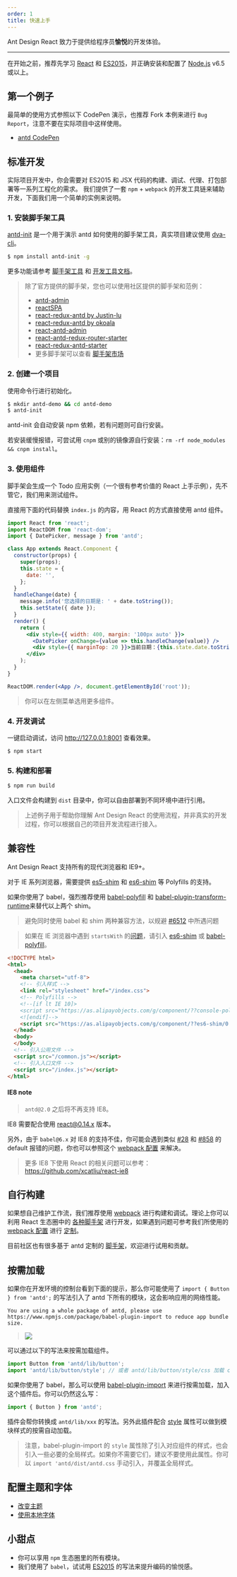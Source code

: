```yaml
---
order: 1
title: 快速上手
---
```


Ant Design React 致力于提供给程序员**愉悦**的开发体验。

---

在开始之前，推荐先学习 [React](http://facebook.github.io/react/) 和 [ES2015](http://babeljs.io/docs/learn-es2015/)，并正确安装和配置了 [Node.js](https://nodejs.org/) v6.5 或以上。

## 第一个例子

最简单的使用方式参照以下 CodePen 演示，也推荐 Fork 本例来进行 `Bug Report`，注意不要在实际项目中这样使用。

- [antd CodePen](http://codepen.io/benjycui/pen/KgPZrE?editors=001)

## 标准开发

实际项目开发中，你会需要对 ES2015 和 JSX 代码的构建、调试、代理、打包部署等一系列工程化的需求。
我们提供了一套 `npm` + `webpack` 的开发工具链来辅助开发，下面我们用一个简单的实例来说明。

### 1. 安装脚手架工具

[antd-init](https://github.com/ant-design/antd-init/) 是一个用于演示 antd 如何使用的脚手架工具，真实项目建议使用 [dva-cli](https://github.com/dvajs/dva-cli)。

```bash
$ npm install antd-init -g
```

更多功能请参考 [脚手架工具](https://github.com/ant-design/antd-init/) 和 [开发工具文档](http://ant-tool.github.io/)。

> 除了官方提供的脚手架，您也可以使用社区提供的脚手架和范例：
>
>   - [antd-admin](https://github.com/zuiidea/antd-admin)
>   - [reactSPA](https://github.com/JasonBai007/reactSPA)
>   - [react-redux-antd by Justin-lu](https://github.com/Justin-lu/react-redux-antd)
>   - [react-redux-antd by okoala](https://github.com/okoala/react-redux-antd)
>   - [react-antd-admin](https://github.com/fireyy/react-antd-admin)
>   - [react-antd-redux-router-starter](https://github.com/yuzhouisme/react-antd-redux-router-starter)
>   - [react-redux-antd-starter](https://github.com/BetaRabbit/react-redux-antd-starter)
>   - 更多脚手架可以查看 [脚手架市场](http://scaffold.ant.design/)

### 2. 创建一个项目

使用命令行进行初始化。

```bash
$ mkdir antd-demo && cd antd-demo
$ antd-init
```

antd-init 会自动安装 npm 依赖，若有问题则可自行安装。

若安装缓慢报错，可尝试用 `cnpm` 或别的镜像源自行安装：`rm -rf node_modules && cnpm install`。

### 3. 使用组件

脚手架会生成一个 Todo 应用实例（一个很有参考价值的 React 上手示例），先不管它，我们用来测试组件。

直接用下面的代码替换 `index.js` 的内容，用 React 的方式直接使用 antd 组件。

```jsx
import React from 'react';
import ReactDOM from 'react-dom';
import { DatePicker, message } from 'antd';

class App extends React.Component {
  constructor(props) {
    super(props);
    this.state = {
      date: '',
    };
  }
  handleChange(date) {
    message.info('您选择的日期是: ' + date.toString());
    this.setState({ date });
  }
  render() {
    return (
      <div style={{ width: 400, margin: '100px auto' }}>
        <DatePicker onChange={value => this.handleChange(value)} />
        <div style={{ marginTop: 20 }}>当前日期：{this.state.date.toString()}</div>
      </div>
    );
  }
}

ReactDOM.render(<App />, document.getElementById('root'));
```

> 你可以在左侧菜单选用更多组件。

### 4. 开发调试

一键启动调试，访问 http://127.0.0.1:8001 查看效果。

```bash
$ npm start
```

### 5. 构建和部署

```bash
$ npm run build
```

入口文件会构建到 `dist` 目录中，你可以自由部署到不同环境中进行引用。

> 上述例子用于帮助你理解 Ant Design React 的使用流程，并非真实的开发过程，你可以根据自己的项目开发流程进行接入。

## 兼容性

Ant Design React 支持所有的现代浏览器和 IE9+。

对于 IE 系列浏览器，需要提供 [es5-shim](https://github.com/es-shims/es5-shim) 和 [es6-shim](https://github.com/paulmillr/es6-shim) 等 Polyfills 的支持。

如果你使用了 babel，强烈推荐使用 [babel-polyfill](https://babeljs.io/docs/usage/polyfill/) 和 [babel-plugin-transform-runtime](https://babeljs.io/docs/plugins/transform-runtime/)来替代以上两个 shim。

> 避免同时使用 babel 和 shim 两种兼容方法，以规避 [#6512](https://github.com/ant-design/ant-design/issues/6512) 中所遇问题

> 如果在 IE 浏览器中遇到 `startsWith` 的[问题](https://github.com/ant-design/ant-design/issues/3400#issuecomment-253181445)，请引入 [es6-shim](https://github.com/paulmillr/es6-shim) 或 [babel-polyfill](https://babeljs.io/docs/usage/polyfill/)。

```html
<!DOCTYPE html>
<html>
  <head>
    <meta charset="utf-8">
    <!-- 引入样式 -->
    <link rel="stylesheet" href="/index.css">
    <!-- Polyfills -->
    <!--[if lt IE 10]>
    <script src="https://as.alipayobjects.com/g/component/??console-polyfill/0.2.2/index.js,es5-shim/4.5.7/es5-shim.min.js,es5-shim/4.5.7/es5-sham.min.js,es6-shim/0.35.1/es6-sham.min.js,es6-shim/0.35.1/es6-shim.min.js,html5shiv/3.7.2/html5shiv.min.js,media-match/2.0.2/media.match.min.js"></script>
    <![endif]-->
    <script src="https://as.alipayobjects.com/g/component/??es6-shim/0.35.1/es6-sham.min.js,es6-shim/0.35.1/es6-shim.min.js"></script>
  </head>
  <body>
  </body>
  <!-- 引入公用文件 -->
  <script src="/common.js"></script>
  <!-- 引入入口文件 -->
  <script src="/index.js"></script>
</html>
```

#### IE8 note

> `antd@2.0` 之后将不再支持 IE8。

IE8 需要配合使用 [react@0.14.x](https://facebook.github.io/react/blog/2016/01/12/discontinuing-ie8-support.html) 版本。

另外，由于 `babel@6.x` 对 IE8 的支持不佳，你可能会遇到类似 [#28](https://github.com/ant-tool/atool-build/issues/28) 和 [#858](https://github.com/ant-design/ant-design/issues/858) 的 default 报错的问题，你也可以参照这个 [webpack 配置](https://github.com/ant-design/antd-init/blob/f5fb9479ca973fade51fd6754e50f8b3fafbb1df/boilerplate/webpack.config.js#L4-L8) 来解决。

> 更多 IE8 下使用 React 的相关问题可以参考：https://github.com/xcatliu/react-ie8

## 自行构建

如果想自己维护工作流，我们推荐使用 [webpack](http://webpack.github.io/) 进行构建和调试。理论上你可以利用 React 生态圈中的 [各种脚手架](https://github.com/enaqx/awesome-react#boilerplates) 进行开发，如果遇到问题可参考我们所使用的 [webpack 配置](https://github.com/ant-tool/atool-build/blob/master/src/getWebpackCommonConfig.js) 进行 [定制](http://ant-tool.github.io/webpack-config.html)。

目前社区也有很多基于 antd 定制的 [脚手架](https://github.com/ant-design/ant-design/issues/129)，欢迎进行试用和贡献。

## 按需加载

如果你在开发环境的控制台看到下面的提示，那么你可能使用了 `import { Button } from 'antd';` 的写法引入了 antd 下所有的模块，这会影响应用的网络性能。

```
You are using a whole package of antd, please use https://www.npmjs.com/package/babel-plugin-import to reduce app bundle size.
```

> ![](https://zos.alipayobjects.com/rmsportal/GHIRszVcmjccgZRakJDQ.png)

可以通过以下的写法来按需加载组件。

```jsx
import Button from 'antd/lib/button';
import 'antd/lib/button/style'; // 或者 antd/lib/button/style/css 加载 css 文件
```

如果你使用了 babel，那么可以使用 [babel-plugin-import](https://github.com/ant-design/babel-plugin-import) 来进行按需加载，加入这个插件后。你可以仍然这么写：

```jsx
import { Button } from 'antd';
```

插件会帮你转换成 `antd/lib/xxx` 的写法。另外此插件配合 [style](https://github.com/ant-design/babel-plugin-import#usage) 属性可以做到模块样式的按需自动加载。

> 注意，babel-plugin-import 的 `style` 属性除了引入对应组件的样式，也会引入一些必要的全局样式。如果你不需要它们，建议不要使用此属性。你可以 `import 'antd/dist/antd.css` 手动引入，并覆盖全局样式。

## 配置主题和字体

- [改变主题](/docs/react/customize-theme)
- [使用本地字体](https://github.com/ant-design/antd-init/tree/master/examples/local-iconfont)

## 小甜点

- 你可以享用 `npm` 生态圈里的所有模块。
- 我们使用了 `babel`，试试用 [ES2015](http://babeljs.io/blog/2015/06/07/react-on-es6-plus) 的写法来提升编码的愉悦感。
